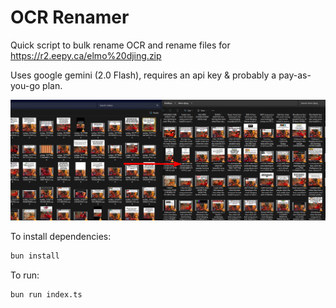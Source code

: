 # OCR Renamer

Quick script to bulk rename OCR and rename files for https://r2.eepy.ca/elmo%20djing.zip

Uses google gemini (2.0 Flash), requires an api key & probably a pay-as-you-go plan.

![before and after renaming](image.png)

To install dependencies:

```bash
bun install
```

To run:

```bash
bun run index.ts
```
